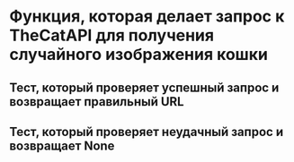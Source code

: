 # Функция, которая делает запрос к TheCatAPI для получения случайного изображения кошки
## Тест, который проверяет успешный запрос и возвращает правильный URL
## Тест, который проверяет неудачный запрос и возвращает None